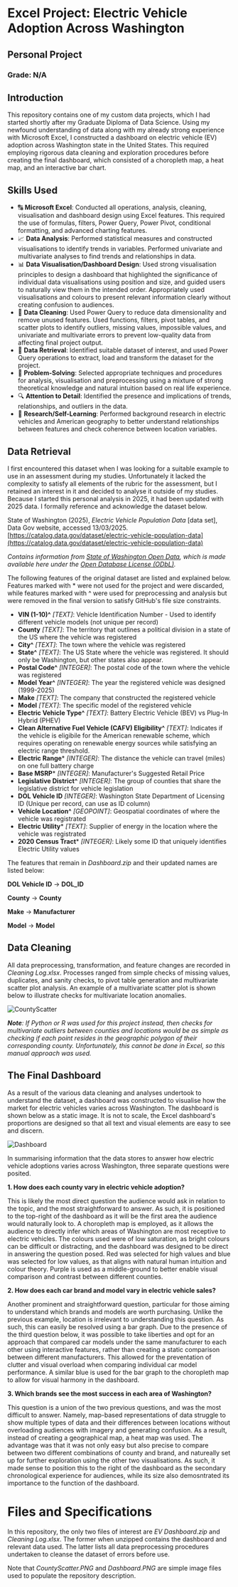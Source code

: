 # Excel Project: Electric Vehicle Adoption Across Washington

## Personal Project

### Grade: N/A

## Introduction

This repository contains one of my custom data projects, which I had started shortly after my Graduate Diploma of Data Science. Using my newfound understanding of data along with my already strong experience with Microsoft Excel, 
I constructed a dashboard on electric vehicle (EV) adoption across Washington state in
the United States. This required employing rigorous data cleaning and exploration procedures before creating the final dashboard, which consisted of a choropleth map, a 
heat map, and an interactive bar chart.

## Skills Used

- 🔠 **Microsoft Excel**: Conducted all operations, analysis, cleaning, visualisation and dashboard design using Excel features. This required the use of formulas, filters, Power Query, Power Pivot, conditional formatting, and advanced charting features.
- 📈 **Data Analysis**: Performed statistical measures and constructed visualisations to identify trends in variables. Performed univariate and multivariate analyses to find trends and relationships in data.
- 📊 **Data Visualisation/Dashboard Design**: Used strong visualisation principles to design a dashboard that highlighted the significance of individual data visualisations using position and size, and guided users to naturally view them in the intended order.
Appropriately used visualisations and colours to present relevant information clearly without creating confusion to audiences.
- 🧼 **Data Cleaning**: Used Power Query to reduce data dimensionality and remove unused features. Used functions, filters, pivot tables, and scatter plots to identify outliers, missing values, impossible values, and univariate and multivariate errors to prevent low-quality data from affecting final project output.
- 📧 **Data Retrieval**: Identified suitable dataset of interest, and used Power Query operations to extract, load and transform the dataset for the project.
- 📐 **Problem-Solving**: Selected appropriate techniques and procedures for analysis, visualisation and preprocessing using a mixture of strong theoretical knowledge and natural intuition based on real life experience.
- 🔍 **Attention to Detail**: Identified the presence and implications of trends, relationships, and outliers in the data.
- 🔬 **Research/Self-Learning**: Performed background research in electric vehicles and American geography to better understand relationships between features and check coherence between location variables.

## Data Retrieval

I first encountered this dataset when I was looking for a suitable example to use in an assessment during my studies. Unfortunately it lacked the complexity to satisfy all elements of the rubric for the assessment, but I retained an interest in it and decided to analyse it outside of my studies. Because I started this personal analysis in 2025, it had been updated with 2025 data. I formally reference and acknowledge the dataset below.

State of Washington (2025), *Electric Vehicle Population Data* [data set], Data Gov website, accessed 13/03/2025. [https://catalog.data.gov/dataset/electric-vehicle-population-data](https://catalog.data.gov/dataset/electric-vehicle-population-data)

*Contains information from [State of Washington Open Data](https://data.wa.gov/), which is made available here under the [Open Database License (ODbL)](https://opendatacommons.org/licenses/odbl/1-0/).*

The following features of the original dataset are listed and explained below. Features marked with * were not used for the project and were discarded, while features marked with ^ were used for preprocessing and analysis but were removed in the final version to satisfy GitHub's file size constraints.

- **VIN (1-10)^** *[TEXT]*: Vehicle Identification Number - Used to identify different vehicle models (not unique per record)
- **County** *[TEXT]*: The territory that outlines a political division in a state of the US where the vehicle was registered
- **City^** *[TEXT]*: The town where the vehicle was registered
- **State^** *[TEXT]*: The US State where the vehicle was registered. It should only be Washington, but other states also appear.
- **Postal Code^** *[INTEGER]*: The postal code of the town where the vehicle was registered
- **Model Year^** *[INTEGER]*: The year the registered vehicle was designed (1999-2025)
- **Make** *[TEXT]*: The company that constructed the registered vehicle
- **Model** *[TEXT]*: The specific model of the registered vehicle
- **Electric Vehicle Type^** *[TEXT]*: Battery Electric Vehicle (BEV) vs Plug-In Hybrid (PHEV)
- **Clean Alternative Fuel Vehicle (CAFV) Eligibility^** *[TEXT]*: Indicates if the vehicle is eligibile for the American renewable scheme, which requires operating on renewable energy sources while satisfying an electric range threshold.
- **Electric Range*** *[INTEGER]*: The distance the vehicle can travel (miles) on one full battery charge
- **Base MSRP*** *[INTEGER]*: Manufacturer's Suggested Retail Price
- **Legislative District^** *[INTEGER]*: The group of counties that share the legislative district for vehicle legislation
- **DOL Vehicle ID** *[INTEGER]*: Washington State Department of Licensing ID (Unique per record, can use as ID column)
- **Vehicle Location^** *[GEOPOINT]*: Geospatial coordinates of where the vehicle was registrated
- **Electric Utility*** *[TEXT]*: Supplier of energy in the location where the vehicle was registrated
- **2020 Census Tract*** *[INTEGER]*: Likely some ID that uniquely identifies Electric Utility values

The features that remain in *Dashboard.zip* and their updated names are listed below:

**DOL Vehicle ID** -> **DOL_ID**

**County** -> **County**

**Make** -> **Manufacturer**

**Model** -> **Model**

## Data Cleaning

All data preprocessing, transformation, and feature changes are recorded in *Cleaning Log.xlsx*. Processes ranged from simple checks of missing values, duplicates, and sanity checks, to pivot table generation and multivariate scatter plot analysis. An example of a multivariate scatter plot is shown below to illustrate checks for multivariate location anomalies.

![CountyScatter](https://github.com/AegisZoom/Electric-Vehicles-US/blob/main/CountyScatter.PNG)

***Note**: If Python or R was used for this project instead, then checks for multivariate outliers between counties and locations would be as simple as checking if each point resides in the geographic polygon of their corresponding county. Unfortunately, this cannot be done in Excel, so this manual approach was used.*

## The Final Dashboard

As a result of the various data cleaning and analyses undertook to understand the dataset, a dashboard was constructed to visualise how the market for electric vehicles varies across Washington. The dashboard is shown below as a static image. It is not to scale, the Excel dashboard's proportions are designed so that all text and visual elements are easy to see and discern.

![Dashboard](https://github.com/AegisZoom/Electric-Vehicles-US/blob/main/Dashboard.PNG)

In summarising information that the data stores to answer how electric vehicle adoptions varies across Washington, three separate questions were posited.

**1. How does each county vary in electric vehicle adoption?**

This is likely the most direct question the audience would ask in relation to the topic, and the most straightforward to answer. As such, it is positioned to the top-right of the dashboard as it will be the first area the audience would naturally look to. A choropleth map is employed, as it allows the audience to directly infer which areas of Washington are most receptive to electric vehicles. The colours used were of low saturation, as bright colours can be difficult or distracting, and the dashboard was designed to be direct in answering the question posed. Red was selected for high values and blue was selected for low values, as that aligns with natural human intuition and colour theory. Purple is used as a middle-ground to better enable visual comparison and contrast between different counties.

**2. How does each car brand and model vary in electric vehicle sales?**

Another prominent and straightforward question, particular for those aiming to understand which brands and models are worth purchasing. Unlike the previous example, location is irrelevant to understanding this question. As such, this can easily be resolved using a bar graph. Due to the presence of the third question below, it was possible to take liberties and opt
for an approach that compared car models under the same manufacturer to each other using interactive features, rather than creating a static comparison between different manufacturers. This allowed for the preventation of clutter and visual overload when comparing individual car model performance. A similar blue is used for the bar graph to the choropleth map to allow for visual harmony in the dashboard.

**3. Which brands see the most success in each area of Washington?**

This question is a union of the two previous questions, and was the most difficult to answer. Namely, map-based representations of data struggle to show multiple types of data and their differences between locations without overloading audiences with imagery and generating confusion. As a result, instead of creating a geographical map, a heat map was used. The advantage was that it was not only easy but also precise to compare between two different combinations of county and brand, and natureally set up for further exploration using the other two visualisations. As such, it made sense to position this to the right of the dashboard as the secondary chronological experience for audiences, while its size also demosntrated its importance to the function of the dashboard.

# Files and Specifications

In this repository, the only two files of interest are *EV Dashboard.zip* and *Cleaning Log.xlsx*. The former when unzipped contains the dashboard and relevant data used. The latter lists all data preprocessing procedures undertaken to cleanse the dataset of errors before use.

Note that *CountyScatter.PNG* and *Dashboard.PNG* are simple image files used to populate the repository description.

